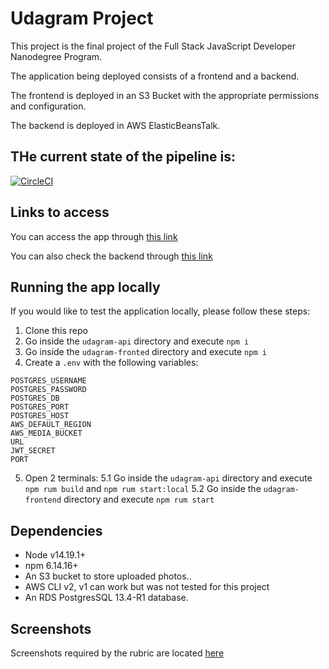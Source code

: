 # Udagram Project

This project is the final project of the Full Stack JavaScript Developer Nanodegree Program.

The application being deployed consists of a frontend and a backend.

The frontend is deployed in an S3 Bucket with the appropriate permissions and configuration.

The backend is deployed in AWS ElasticBeansTalk.

## THe current state of the pipeline is:

[![CircleCI](https://circleci.com/gh/frivas/final-project-udacity/tree/main.svg?style=svg)](https://circleci.com/gh/frivas/final-project-udacity/tree/main)

## Links to access

You can access the app through [this link](http://udagram-final-project.s3-website-eu-west-1.amazonaws.com)

You can also check the backend through [this link](http://udagramapi-env.eba-7tzfchpa.eu-west-1.elasticbeanstalk.com)

## Running the app locally

If you would like to test the application locally, please follow these steps:

1. Clone this repo
2. Go inside the `udagram-api` directory and execute `npm i`
3. Go inside the `udagram-fronted` directory and execute `npm i`
4. Create a `.env` with the following variables:

```
POSTGRES_USERNAME
POSTGRES_PASSWORD
POSTGRES_DB
POSTGRES_PORT
POSTGRES_HOST
AWS_DEFAULT_REGION
AWS_MEDIA_BUCKET
URL
JWT_SECRET
PORT
```

5. Open 2 terminals:
   5.1 Go inside the `udagram-api` directory and execute `npm rum build` and `npm rum start:local`
   5.2 Go inside the `udagram-frontend` directory and execute `npm rum start`

## Dependencies

-   Node v14.19.1+
-   npm 6.14.16+
-   An S3 bucket to store uploaded photos..
-   AWS CLI v2, v1 can work but was not tested for this project
-   An RDS PostgresSQL 13.4-R1 database.

## Screenshots

Screenshots required by the rubric are located [here](sreenshots)

